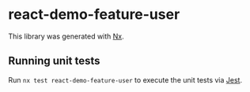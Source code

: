 # react-demo-feature-user

This library was generated with [Nx](https://nx.dev).

## Running unit tests

Run `nx test react-demo-feature-user` to execute the unit tests via [Jest](https://jestjs.io).

